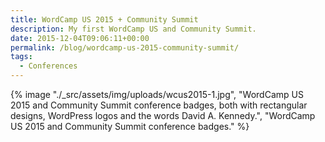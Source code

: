 ```yaml
---
title: WordCamp US 2015 + Community Summit
description: My first WordCamp US and Community Summit.
date: 2015-12-04T09:06:11+00:00
permalink: /blog/wordcamp-us-2015-community-summit/
tags:
  - Conferences
---
```


{% image "./_src/assets/img/uploads/wcus2015-1.jpg", "WordCamp US 2015 and Community Summit conference badges, both with rectangular designs, WordPress logos and the words David A. Kennedy.", "WordCamp US 2015 and Community Summit conference badges." %}
